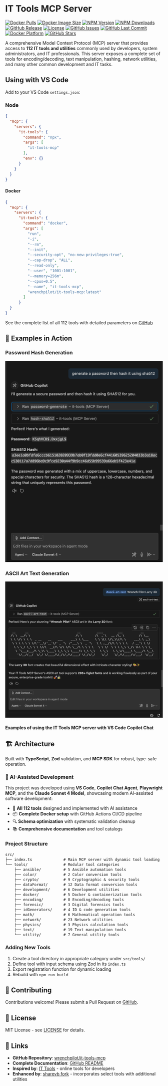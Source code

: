# IT Tools MCP Server

[![Docker Pulls](https://img.shields.io/docker/pulls/wrenchpilot/it-tools-mcp?refresh=1)](https://hub.docker.com/r/wrenchpilot/it-tools-mcp)
[![Docker Image Size](https://img.shields.io/docker/image-size/wrenchpilot/it-tools-mcp/latest?refresh=1)](https://hub.docker.com/r/wrenchpilot/it-tools-mcp)
[![NPM Version](https://img.shields.io/npm/v/it-tools-mcp?color=blue)](https://www.npmjs.com/package/it-tools-mcp)
[![NPM Downloads](https://img.shields.io/npm/dm/it-tools-mcp?color=green)](https://www.npmjs.com/package/it-tools-mcp)
[![GitHub Release](https://img.shields.io/github/v/release/wrenchpilot/it-tools-mcp?include_prereleases&sort=semver)](https://github.com/wrenchpilot/it-tools-mcp/releases)
[![License](https://img.shields.io/github/license/wrenchpilot/it-tools-mcp)](https://github.com/wrenchpilot/it-tools-mcp/blob/main/LICENSE)
[![GitHub Issues](https://img.shields.io/github/issues/wrenchpilot/it-tools-mcp)](https://github.com/wrenchpilot/it-tools-mcp/issues)
[![GitHub Last Commit](https://img.shields.io/github/last-commit/wrenchpilot/it-tools-mcp)](https://github.com/wrenchpilot/it-tools-mcp/commits/main)
[![Docker Platform](https://img.shields.io/badge/platform-linux%2Famd64%20%7C%20linux%2Farm64-blue)](https://hub.docker.com/r/wrenchpilot/it-tools-mcp)
[![GitHub Stars](https://img.shields.io/github/stars/wrenchpilot/it-tools-mcp?style=social)](https://github.com/wrenchpilot/it-tools-mcp/stargazers)

A comprehensive Model Context Protocol (MCP) server that provides access to **112 IT tools and utilities** commonly used by developers, system administrators, and IT professionals. This server exposes a complete set of tools for encoding/decoding, text manipulation, hashing, network utilities, and many other common development and IT tasks.

## Using with VS Code

Add to your VS Code `settings.json`:

### Node

```json
{
  "mcp": {
    "servers": {
      "it-tools": {
        "command": "npx",
        "args": [
          "it-tools-mcp"
        ],
        "env": {}
      }
    }
  }
}
```

#### Docker

```json
{
  "mcp": {
    "servers": {
      "it-tools": {
        "command": "docker",
        "args": [
          "run",
          "-i",
          "--rm",
          "--init",
          "--security-opt", "no-new-privileges:true",
          "--cap-drop", "ALL",
          "--read-only",
          "--user", "1001:1001",
          "--memory=256m",
          "--cpus=0.5",
          "--name", "it-tools-mcp",
          "wrenchpilot/it-tools-mcp:latest"
        ]
      }
  }
}
```

See the complete list of all 112 tools with detailed parameters on [GitHub](https://github.com/wrenchpilot/it-tools-mcp#available-tools)

## 📸 Examples in Action

### Password Hash Generation

![Password Hash Example](https://raw.githubusercontent.com/wrenchpilot/it-tools-mcp/master/screenshots/password-hash-example.png)

### ASCII Art Text Generation  

![ASCII Art Text Example](https://raw.githubusercontent.com/wrenchpilot/it-tools-mcp/master/screenshots/ascii-art-text-example.png)

#### Examples of using the IT Tools MCP server with VS Code Copilot Chat

## 🏗️ Architecture

Built with **TypeScript**, **Zod** validation, and **MCP SDK** for robust, type-safe operation.

### 🤖 AI-Assisted Development

This project was developed using **VS Code**, **Copilot Chat Agent**, **Playwright MCP**, and the **Claude Sonnet 4 Model**, showcasing modern AI-assisted software development:

- 🔧 **All 112 tools** designed and implemented with AI assistance
- 📦 **Complete Docker setup** with GitHub Actions CI/CD pipeline
- 🔍 **Schema optimization** with systematic validation cleanup
- 📚 **Comprehensive documentation** and tool catalogs

### Project Structure

```text
src/
├── index.ts              # Main MCP server with dynamic tool loading
└── tools/                # Modular tool categories
    ├── ansible/          # 5 Ansible automation tools
    ├── color/            # 2 Color conversion tools
    ├── crypto/           # 9 Cryptographic & security tools
    ├── dataFormat/       # 12 Data format conversion tools
    ├── development/      # 6 Development utilities
    ├── docker/           # 5 Docker & containerization tools
    ├── encoding/         # 8 Encoding/decoding tools
    ├── forensic/         # 3 Digital forensics tools
    ├── idGenerators/     # 4 ID & code generation tools
    ├── math/             # 6 Mathematical operation tools
    ├── network/          # 23 Network utilities
    ├── physics/          # 3 Physics calculation tools
    ├── text/             # 19 Text manipulation tools
    └── utility/          # 7 General utility tools
```

### Adding New Tools

1. Create a tool directory in appropriate category under `src/tools/`
2. Define tool with input schema using Zod in its `index.ts`
3. Export registration function for dynamic loading
4. Rebuild with `npm run build`

## 🤝 Contributing

Contributions welcome! Please submit a Pull Request on [GitHub](https://github.com/wrenchpilot/it-tools-mcp).

## 📄 License

MIT License - see [LICENSE](https://github.com/wrenchpilot/it-tools-mcp/blob/master/LICENSE) for details.

## 🔗 Links

- **GitHub Repository**: [wrenchpilot/it-tools-mcp](https://github.com/wrenchpilot/it-tools-mcp)
- **Complete Documentation**: [GitHub README](https://github.com/wrenchpilot/it-tools-mcp#readme)
- **Inspired by**: [IT Tools](https://github.com/CorentinTh/it-tools) - online tools for developers
- **Enhanced by**: [sharevb fork](https://github.com/sharevb/it-tools) - incorporates select tools with additional utilities
